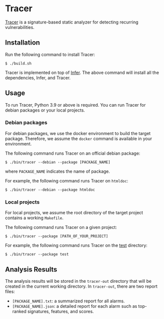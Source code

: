 # Tracer
[Tracer](https://prosys.kaist.ac.kr/tracer/) is a signature-based static analyzer for detecting recurring vulnerabilities.

## Installation
Run the following command to install Tracer:
```
$ ./build.sh
```
Tracer is implemented on top of [Infer](https://github.com/prosyslab/tracer-infer/tree/master).
The above command will install all the dependencies, Infer, and Tracer.

## Usage

To run Tracer, Python 3.9 or above is required.
You can run Tracer for debian packages or your local projects.

### Debian packages

For debian packages, we use the docker environment to build the target package.
Therefore, we assume the `docker` command is available in your environment.

The following command runs Tracer on an official debian package: 
```
$ ./bin/tracer --debian --package [PACKAGE_NAME]
```
where `PACKAGE_NAME` indicates the name of package.


For example, the following command runs Tracer on `htmldoc`:
```
$ ./bin/tracer --debian --package htmldoc
```

### Local projects
For local projects, we assume the root directory of the target project contains a working `Makefile`.

The following command runs Tracer on a given project:
```
$ ./bin/tracer --package [PATH_OF_YOUR_PROJECT]
```

For example, the following command runs Tracer on the [test](test) directory:
```
$ ./bin/tracer --package test
```

## Analysis Results
The analysis results will be stored in the `tracer-out` directory that will be created in the current working directory.
In `tracer-out`, there are two report files:
- `[PACKAGE_NAME].txt`: a summarized report for all alarms.
- `[PACKAGE_NAME].json`: a detailed report for each alarm such as top-ranked signatures, features, and scores.
